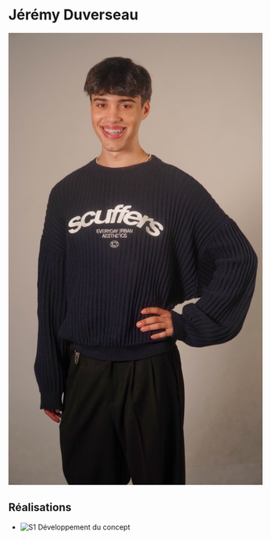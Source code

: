 # Jérémy Duverseau

![](/medias/images/equipe/jduverseau%201.jpg)

## Réalisations

 <!-- Une image par semaine de la réalisation dont tu es le plus fier avec une légende -->

- ![S1 Développement du concept](https://fakeimg.pl/400x400?text=Concept)
